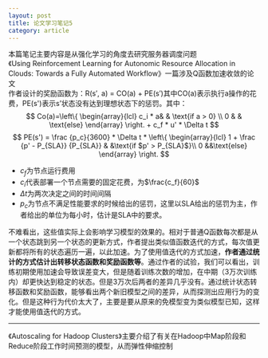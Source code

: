 ```yaml
---
layout: post
title: 论文学习笔记5
category: article
---
```

本篇笔记主要内容是从强化学习的角度去研究服务器调度问题<br/>
《Using Reinforcement Learning for Autonomic Resource Allocation in Clouds: Towards a Fully Automated Workflow》一篇涉及Q函数加速收敛的论文<br/>
作者设计的奖励函数为：R(s′, a) = CO(a) + PE(s′)其中CO(a)表示执行a操作的花费，PE(s')表示s’状态没有达到理想状态下的惩罚。其中：<br/>
$$
Co(a)=\left\{
\begin{array}{lcl}
c_i * a& & \text{if a > 0} \\
0 & & \text{else}
\end{array}
\right. + c_f * u' * \Delta t
$$
$$
PE(s') = \frac {p_c}{3600} * \Delta t * \left\{
\begin{array}{lcl}
1 + \frac {p' - P_{SLA}} {P_{SLA}} & &\text{if $p' > P_{SLA}$}\\
0 &&\text{else}
\end{array}
\right.
$$

* $c_f$为节点运行费用
* $c_i$代表部署一个节点需要的固定花费，为$\frac{c_f}{60}$
* $\Delta t$为两次决定之间的时间间隔
* $p_c$为节点不满足性能要求的时候给出的惩罚，这里以SLA给出的惩罚为主，作者给出的单位为每小时，估计是SLA中的要求。

不难看出，这些值实际上会影响学习模型的效果的。相对于普通Q函数每次都是从一个状态跳到另一个状态的更新方式，作者提出类似值函数迭代的方式，每次值更新都将所有的状态遍历一遍，以此加速。为了使用值迭代的方式加速，<b>作者通过统计的方式估计出转移状态函数和奖励函数等</b>。通过作者的试验，我们可以看出，训练初期使用加速会导致误差变大，但是随着训练次数的增加，在中期（3万次训练内）却更快达到稳定的状态。但是3万次后两者的差异几乎没有。通过统计状态转移函数和奖励函数，能够看出两个新旧模型之间的差异，从而探测出应用行为的变化。但是这种行为代价太大了，主要是要从原来的免模型变为类似模型已知，这样才能使用值迭代的方式。<br/>

---

《Autoscaling for Hadoop Clusters》主要介绍了有关在Hadoop中Map阶段和Reduce阶段工作时间预测的模型，从而弹性伸缩控制
